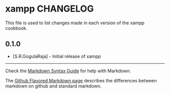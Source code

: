 # xampp CHANGELOG

This file is used to list changes made in each version of the xampp cookbook.

## 0.1.0
- [S.R.GogulaRaja] - Initial release of xampp

- - -
Check the [Markdown Syntax Guide](http://daringfireball.net/projects/markdown/syntax) for help with Markdown.

The [Github Flavored Markdown page](http://github.github.com/github-flavored-markdown/) describes the differences between markdown on github and standard markdown.

